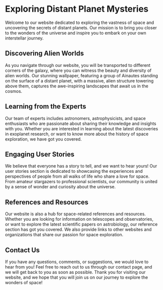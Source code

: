 <!--font:Open Sans-->

# Exploring Distant Planet Mysteries

Welcome to our website dedicated to exploring the vastness of space and uncovering the secrets of distant planets. Our mission is to bring you closer to the wonders of the universe and inspire you to embark on your own interstellar journey.

## Discovering Alien Worlds

As you navigate through our website, you will be transported to different corners of the galaxy, where you can witness the beauty and diversity of alien worlds. Our stunning wallpaper, featuring a group of Ainautes standing on the surface of a distant planet, with a massive, alien structure towering above them, captures the awe-inspiring landscapes that await us in the cosmos.

## Learning from the Experts

Our team of experts includes astronomers, astrophysicists, and space enthusiasts who are passionate about sharing their knowledge and insights with you. Whether you are interested in learning about the latest discoveries in exoplanet research, or want to know more about the history of space exploration, we have got you covered.

## Engaging User Stories

We believe that everyone has a story to tell, and we want to hear yours! Our user stories section is dedicated to showcasing the experiences and perspectives of people from all walks of life who share a love for space. From amateur stargazers to professional scientists, our community is united by a sense of wonder and curiosity about the universe.

## References and Resources

Our website is also a hub for space-related references and resources. Whether you are looking for information on telescopes and observatories, or want to explore the latest scientific papers on astrobiology, our reference section has got you covered. We also provide links to other websites and organizations that share our passion for space exploration.

## Contact Us

If you have any questions, comments, or suggestions, we would love to hear from you! Feel free to reach out to us through our contact page, and we will get back to you as soon as possible. Thank you for visiting our website, and we hope that you will join us on our journey to explore the wonders of space!

<!--

Write me content for website with wallpaper which alt text is:

"A group of Ainautes standing on the surface of a distant planet, with a massive, alien structure towering above them."

The name/title of the page should not be 1:1 copy of the alt text but rather a real content of the website which is using this wallpaper.

- Use markdown format 
- Start with heading
- Heading should be short and concise
- The content should look like a real website 
- The website should not be about the wallpaper, wallpaper is just a related background
- Heading should be contain work "wallpaper" or "background"
- Include real sections like references, contact, user stories, etc. use things relevant to the page purpose.
- Feel free to use structure like headings, bullets, numbering, blockquotes, paragraphs, horizontal lines, etc.
- You can use formatting like bold or _italic_
- You can include UTF-8 emojis
- Links should be only #hash anchors (and you can refer to the document itself)
- Do not include images


---


# Exploring the Wonders of Space: Unveiling the Mysteries of Distant Planets

Welcome to our website dedicated to exploring the vastness of space and uncovering the secrets of distant planets. Our mission is to bring you closer to the wonders of the universe and inspire you to embark on your own interstellar journey.

## Discovering Alien Worlds

As you navigate through our website, you will be transported to different corners of the galaxy, where you can witness the beauty and diversity of alien worlds. Our stunning wallpaper, featuring a group of Ainautes standing on the surface of a distant planet, with a massive, alien structure towering above them, captures the awe-inspiring landscapes that await us in the cosmos.

## Learning from the Experts

Our team of experts includes astronomers, astrophysicists, and space enthusiasts who are passionate about sharing their knowledge and insights with you. Whether you are interested in learning about the latest discoveries in exoplanet research, or want to know more about the history of space exploration, we have got you covered.

## Engaging User Stories

We believe that everyone has a story to tell, and we want to hear yours! Our user stories section is dedicated to showcasing the experiences and perspectives of people from all walks of life who share a love for space. From amateur stargazers to professional scientists, our community is united by a sense of wonder and curiosity about the universe.

## References and Resources

Our website is also a hub for space-related references and resources. Whether you are looking for information on telescopes and observatories, or want to explore the latest scientific papers on astrobiology, our reference section has got you covered. We also provide links to other websites and organizations that share our passion for space exploration.

## Contact Us

If you have any questions, comments, or suggestions, we would love to hear from you! Feel free to reach out to us through our contact page, and we will get back to you as soon as possible. Thank you for visiting our website, and we hope that you will join us on our journey to explore the wonders of space!


---


Write me a Google font which is best fitting for the website.

Pick from the list:
- Open Sans
- Cinzel
- Raleway
- Great Vibes
- Barlow Condensed
- Alegreya
- Creepster
- Dancing Script
- Poppins
- Futura
- Cabin
- Lato
- Roboto
- Lobster
- Montserrat
- Playfair Display
- Cormorant Garamond
- IBM Plex Sans
- Exo 2
- Orbitron
- Inter
- Cinzel Decorative


Write just the font name nothing else.


---


Open Sans

-->
